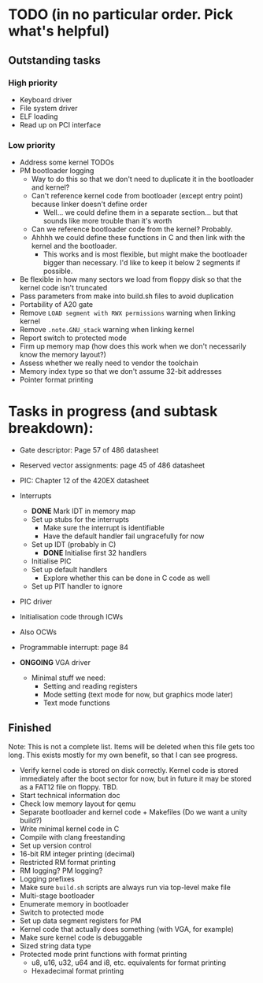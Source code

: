 # TODO (in no particular order. Pick what's helpful)

## Outstanding tasks

### High priority

- Keyboard driver
- File system driver
- ELF loading
- Read up on PCI interface

### Low priority

- Address some kernel TODOs
- PM bootloader logging
  - Way to do this so that we don't need to duplicate it in the bootloader and kernel?
  - Can't reference kernel code from bootloader (except entry point) because linker doesn't define order
    - Well... we could define them in a separate section... but that sounds like more trouble than it's worth
  - Can we reference bootloader code from the kernel? Probably.
  - Ahhhh we could define these functions in C and then link with the kernel and the bootloader.
    - This works and is most flexible, but might make the bootloader bigger than necessary. I'd like to keep it below 2 segments if possible.
- Be flexible in how many sectors we load from floppy disk so that the kernel code isn't truncated
- Pass parameters from make into build.sh files to avoid duplication
- Portability of A20 gate
- Remove `LOAD segment with RWX permissions` warning when linking kernel
- Remove `.note.GNU_stack` warning when linking kernel
- Report switch to protected mode
- Firm up memory map (how does this work when we don't necessarily know the memory layout?)
- Assess whether we really need to vendor the toolchain
- Memory index type so that we don't assume 32-bit addresses
- Pointer format printing

# Tasks in progress (and subtask breakdown):
- Gate descriptor: Page 57 of 486 datasheet
- Reserved vector assignments: page 45 of 486 datasheet
- PIC: Chapter 12 of the 420EX datasheet

- Interrupts
  - __DONE__ Mark IDT in memory map 
  - Set up stubs for the interrupts
    - Make sure the interrupt is identifiable
    - Have the default handler fail ungracefully for now
  - Set up IDT (probably in C)
    - __DONE__ Initialise first 32 handlers
  - Initialise PIC
  - Set up default handlers
    - Explore whether this can be done in C code as well
  - Set up PIT handler to ignore

-  PIC driver
  - Initialisation code through ICWs
  - Also OCWs
  - Programmable interrupt: page 84

- __ONGOING__ VGA driver
  - Minimal stuff we need:
    - Setting and reading registers
    - Mode setting (text mode for now, but graphics mode later)
    - Text mode functions

## Finished

Note: This is not a complete list. Items will be deleted when this file gets too long.
This exists mostly for my own benefit, so that I can see progress.

- Verify kernel code is stored on disk correctly. Kernel code is stored immediately after the boot sector for now, but in future it may be stored as a FAT12 file on floppy. TBD.
- Start technical information doc
- Check low memory layout for qemu
- Separate bootloader and kernel code + Makefiles (Do we want a unity build?)
- Write minimal kernel code in C
- Compile with clang freestanding
- Set up version control
- 16-bit RM integer printing (decimal)
- Restricted RM format printing
- RM logging? PM logging?
- Logging prefixes
- Make sure `build.sh` scripts are always run via top-level make file
- Multi-stage bootloader
- Enumerate memory in bootloader
- Switch to protected mode
- Set up data segment registers for PM
- Kernel code that actually does something (with VGA, for example)
- Make sure kernel code is debuggable
- Sized string data type
- Protected mode print functions with format printing
  - u8, u16, u32, u64 and i8, etc. equivalents for format printing
  - Hexadecimal format printing
